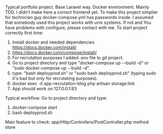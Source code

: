 Typical portfolio project. Base Laravel way. Docker environment. Mainly TDD. 
I didn't make here a correct frontend yet. 
To make this project simplier for technician guy docker-compose.yml has passwords inside.
I assumed that somebody used this project works with unix systems. 
If not and You have problems with configure, please contact with me.
To start project correctly first time:
1. Install docker and needed dependencies https://docs.docker.com/install/
2. https://docs.docker.com/compose/install/
3. For recrutation purposes I added .env file to git project. 
4. Go to project directory and type "docker-compose up --build -d" or "sudo docker-compose up --build -d".
5. type: "bash deployprod.sh" or "sudo bash deployprod.sh" (typing sudo it's bad but only for recrutating purposes).
6. docker exec -it app-recrutation-blog php artisan storage:link
7. App should work on 127.0.0.1:83

Typical workflow. Go to project directory and type:
1. docker-compose start
2. bash deployprod.sh

Main feature to check:
app/Http/Controllers/PostController.php method store
